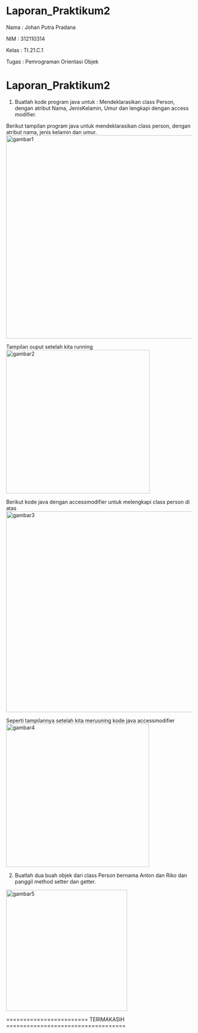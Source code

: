 # Laporan_Praktikum2

Nama  :  Johan Putra Pradana

NIM   :  312110314

Kelas :  TI.21.C.1

Tugas :  Pemrograman Orientasi Objek

# Laporan_Praktikum2
1. Buatlah kode program java untuk :
Mendeklarasikan class Person, dengan 
atribut Nama, JenisKelamin, Umur dan 
lengkapi dengan access modifier.

Berikut tampilan program java untuk mendeklarasikan class person, dengan atribut nama, jenis kelamin dan umur. 
<img width="550" alt="gambar1" src="https://user-images.githubusercontent.com/92928548/198753299-f1db55ce-4ccd-4a96-87dc-9b9a836a8bc4.png">

Tampilan ouput setelah kita running 
<img width="389" alt="gambar2" src="https://user-images.githubusercontent.com/92928548/198753302-74d18acb-84b8-4a6e-85e9-48bc233384e5.png">

Berikut kode java dengan accessmodifier untuk melengkapi class person di atas
<img width="544" alt="gambar3" src="https://user-images.githubusercontent.com/92928548/198753304-63d4b69a-b8da-4621-a823-592894946cba.png">

Seperti tampilannya setelah kita meruuning kode java accessmodifier
<img width="388" alt="gambar4" src="https://user-images.githubusercontent.com/92928548/198753305-5435df57-df21-447f-b3c5-04ca36529b57.png">

2. Buatlah dua buah objek dari class Person
bernama Anton dan Riko dan panggil 
method setter dan getter.
<img width="328" alt="gambar5" src="https://user-images.githubusercontent.com/92928548/198753307-026285cc-a637-467e-9af1-48e38b4797f8.png">

======================== TERIMAKASIH ===================================
